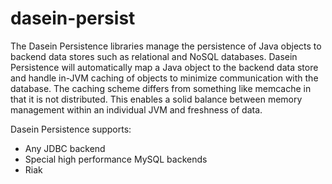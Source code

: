 dasein-persist
==============

The Dasein Persistence libraries manage the persistence of Java objects to backend data stores such as relational and
NoSQL databases. Dasein Persistence will automatically map a Java object to the backend data store and handle in-JVM
caching of objects to minimize communication with the database. The caching scheme differs from something like memcache
in that it is not distributed. This enables a solid balance between memory management within an individual JVM and
freshness of data.

Dasein Persistence supports:

* Any JDBC backend
* Special high performance MySQL backends
* Riak
